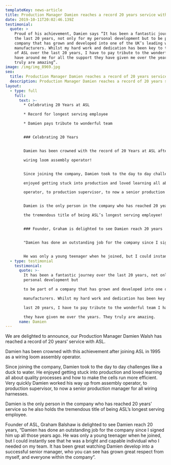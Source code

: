 ```yaml
---
templateKey: news-article
title: Production Manager Damien reaches a record 20 years service with ASL
date: 2019-10-11T20:02:46.139Z
testimonial:
  quote: >
    Proud of his achievement, Damien says “It has been a fantastic journey over
    the last 20 years, not only for my personal development but to be part of a
    company that has grown and developed into one of the UK’s leading wiring
    manufacturers. Whilst my hard work and dedication has been key to the growth
    of ASL over the last 20 years, I have to pay tribute to the wonderful team I
    have around me for all the support they have given me over the years. They
    truly are amazing”.
image: /img/img_8969.jpg
seo:
  title: Production Manager Damien reaches a record of 20 years service with ASL
  description: Production Manager Damien reaches a record of 20 years service with ASL
layout:
  - type: full
    full:
      text: >-
        * Celebrating 20 Years at ASL

        * Record for longest serving employee

        * Damien pays tribute to wonderful team


        ### Celebrating 20 Years


        Damien has been crowned with the record of 20 Years at ASL after joining ASL in 1995 as a

        wiring loom assembly operator!


        Since joining the company, Damien took to the day to day challenges like a duck to water. He

        enjoyed getting stuck into production and loved learning all about quality processes and how to make the cells run more efficient. Very quickly Damien worked his way up from assembly

        operator, to production supervisor, to now a senior production manager for all wiring harnesses.


        Damien is the only person in the company who has reached 20 years’ service so he also holds

        the tremendous title of being ASL’s longest serving employee!


        ### Founder, Graham is delighted to see Damien reach 20 years


        "Damien has done an outstanding job for the company since I signed him up all those years ago.


        He was only a young teenager when he joined, but I could instantly see that he was a bright and capable individual who I needed on my team. It has been great watching Damien develop into a successful senior manager, and he has grown great respect from myself, and everyone within the company”.
  - type: testimonial
    testimonial:
      quote: >-
        It has been a fantastic journey over the last 20 years, not only for my
        personal development but

        to be part of a company that has grown and developed into one of the UK’s leading wiring

        manufacturers. Whilst my hard work and dedication has been key to the growth of ASL over the

        last 20 years, I have to pay tribute to the wonderful team I have around me for all the support

        they have given me over the years. They truly are amazing.
      name: Damien
---
```

We are delighted to announce, our Production Manager Damien Walsh has reached a record of 20 years’ service with ASL. 

Damien has been crowned with this achievement after joining ASL in 1995 as a wiring loom assembly operator. 

Since joining the company, Damien took to the day to day challenges like a duck to water. He enjoyed getting stuck into production and loved learning all about quality processes and how to make the cells run more efficient. Very quickly Damien worked his way up from assembly operator, to production supervisor, to now a senior production manager for all wiring harnesses. 

Damien is the only person in the company who has reached 20 years’ service so he also holds the tremendous title of being ASL’s longest serving employee.

Founder of ASL, Graham Balshaw is delighted to see Damien reach 20 years, “Damien has done an outstanding job for the company since I signed him up all those years ago. He was only a young teenager when he joined, but I could instantly see that he was a bright and capable individual who I needed on my team. It has been great watching Damien develop into a successful senior manager, who you can see has grown great respect from myself, and everyone within the company”.

